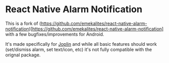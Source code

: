 # React Native Alarm Notification

This is a fork of (https://github.com/emekalites/react-native-alarm-notification)[https://github.com/emekalites/react-native-alarm-notification] with a few bugfixes/improvements for Android.

It's made specifically for [Joplin](https://github.com/laurent22) and while all basic features should work (set/dismiss alarm, set text/icon, etc) it's not fully compatible with the orignal package.